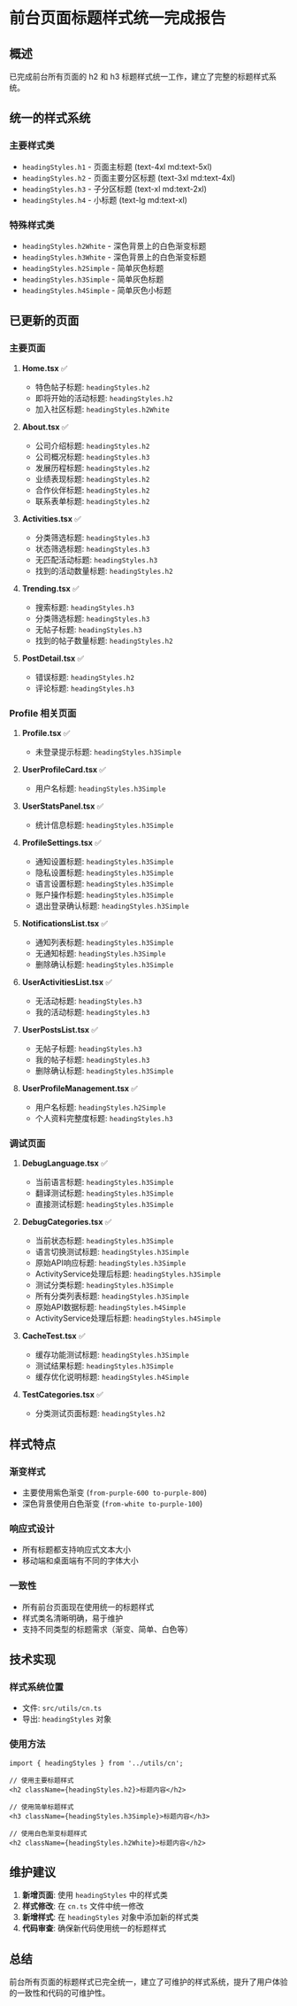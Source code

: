 # 前台页面标题样式统一完成报告

## 概述
已完成前台所有页面的 h2 和 h3 标题样式统一工作，建立了完整的标题样式系统。

## 统一的样式系统

### 主要样式类
- `headingStyles.h1` - 页面主标题 (text-4xl md:text-5xl)
- `headingStyles.h2` - 页面主要分区标题 (text-3xl md:text-4xl)
- `headingStyles.h3` - 子分区标题 (text-xl md:text-2xl)
- `headingStyles.h4` - 小标题 (text-lg md:text-xl)

### 特殊样式类
- `headingStyles.h2White` - 深色背景上的白色渐变标题
- `headingStyles.h3White` - 深色背景上的白色渐变标题
- `headingStyles.h2Simple` - 简单灰色标题
- `headingStyles.h3Simple` - 简单灰色标题
- `headingStyles.h4Simple` - 简单灰色小标题

## 已更新的页面

### 主要页面
1. **Home.tsx** ✅
   - 特色帖子标题: `headingStyles.h2`
   - 即将开始的活动标题: `headingStyles.h2`
   - 加入社区标题: `headingStyles.h2White`

2. **About.tsx** ✅
   - 公司介绍标题: `headingStyles.h2`
   - 公司概况标题: `headingStyles.h3`
   - 发展历程标题: `headingStyles.h2`
   - 业绩表现标题: `headingStyles.h2`
   - 合作伙伴标题: `headingStyles.h2`
   - 联系表单标题: `headingStyles.h2`

3. **Activities.tsx** ✅
   - 分类筛选标题: `headingStyles.h3`
   - 状态筛选标题: `headingStyles.h3`
   - 无匹配活动标题: `headingStyles.h3`
   - 找到的活动数量标题: `headingStyles.h2`

4. **Trending.tsx** ✅
   - 搜索标题: `headingStyles.h3`
   - 分类筛选标题: `headingStyles.h3`
   - 无帖子标题: `headingStyles.h3`
   - 找到的帖子数量标题: `headingStyles.h2`

5. **PostDetail.tsx** ✅
   - 错误标题: `headingStyles.h2`
   - 评论标题: `headingStyles.h3`

### Profile 相关页面
1. **Profile.tsx** ✅
   - 未登录提示标题: `headingStyles.h3Simple`

2. **UserProfileCard.tsx** ✅
   - 用户名标题: `headingStyles.h3Simple`

3. **UserStatsPanel.tsx** ✅
   - 统计信息标题: `headingStyles.h3Simple`

4. **ProfileSettings.tsx** ✅
   - 通知设置标题: `headingStyles.h3Simple`
   - 隐私设置标题: `headingStyles.h3Simple`
   - 语言设置标题: `headingStyles.h3Simple`
   - 账户操作标题: `headingStyles.h3Simple`
   - 退出登录确认标题: `headingStyles.h3Simple`

5. **NotificationsList.tsx** ✅
   - 通知列表标题: `headingStyles.h3Simple`
   - 无通知标题: `headingStyles.h3Simple`
   - 删除确认标题: `headingStyles.h3Simple`

6. **UserActivitiesList.tsx** ✅
   - 无活动标题: `headingStyles.h3`
   - 我的活动标题: `headingStyles.h3`

7. **UserPostsList.tsx** ✅
   - 无帖子标题: `headingStyles.h3`
   - 我的帖子标题: `headingStyles.h3`
   - 删除确认标题: `headingStyles.h3Simple`

8. **UserProfileManagement.tsx** ✅
   - 用户名标题: `headingStyles.h2Simple`
   - 个人资料完整度标题: `headingStyles.h3`

### 调试页面
1. **DebugLanguage.tsx** ✅
   - 当前语言标题: `headingStyles.h3Simple`
   - 翻译测试标题: `headingStyles.h3Simple`
   - 直接测试标题: `headingStyles.h3Simple`

2. **DebugCategories.tsx** ✅
   - 当前状态标题: `headingStyles.h3Simple`
   - 语言切换测试标题: `headingStyles.h3Simple`
   - 原始API响应标题: `headingStyles.h3Simple`
   - ActivityService处理后标题: `headingStyles.h3Simple`
   - 测试分类标题: `headingStyles.h3Simple`
   - 所有分类列表标题: `headingStyles.h3Simple`
   - 原始API数据标题: `headingStyles.h4Simple`
   - ActivityService处理后标题: `headingStyles.h4Simple`

3. **CacheTest.tsx** ✅
   - 缓存功能测试标题: `headingStyles.h3Simple`
   - 测试结果标题: `headingStyles.h3Simple`
   - 缓存优化说明标题: `headingStyles.h4Simple`

4. **TestCategories.tsx** ✅
   - 分类测试页面标题: `headingStyles.h2`

## 样式特点

### 渐变样式
- 主要使用紫色渐变 (`from-purple-600 to-purple-800`)
- 深色背景使用白色渐变 (`from-white to-purple-100`)

### 响应式设计
- 所有标题都支持响应式文本大小
- 移动端和桌面端有不同的字体大小

### 一致性
- 所有前台页面现在使用统一的标题样式
- 样式类名清晰明确，易于维护
- 支持不同类型的标题需求（渐变、简单、白色等）

## 技术实现

### 样式系统位置
- 文件: `src/utils/cn.ts`
- 导出: `headingStyles` 对象

### 使用方法
```tsx
import { headingStyles } from '../utils/cn';

// 使用主要标题样式
<h2 className={headingStyles.h2}>标题内容</h2>

// 使用简单标题样式
<h3 className={headingStyles.h3Simple}>标题内容</h3>

// 使用白色渐变标题样式
<h2 className={headingStyles.h2White}>标题内容</h2>
```

## 维护建议

1. **新增页面**: 使用 `headingStyles` 中的样式类
2. **样式修改**: 在 `cn.ts` 文件中统一修改
3. **新增样式**: 在 `headingStyles` 对象中添加新的样式类
4. **代码审查**: 确保新代码使用统一的标题样式

## 总结
前台所有页面的标题样式已完全统一，建立了可维护的样式系统，提升了用户体验的一致性和代码的可维护性。

